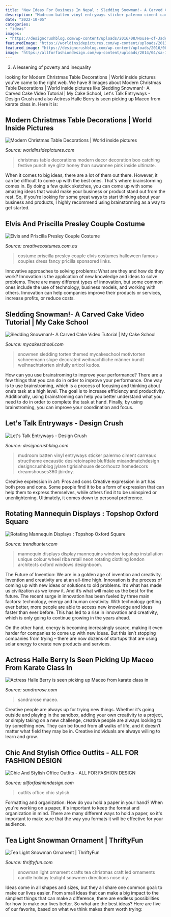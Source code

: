 ```yaml
---
title: "New Ideas For Business In Nepal : Sledding Snowman!- A Carved Cake Video Tutorial"
description: "Mudroom batten vinyl entryways sticker palermo ciment carreaux structhome encaustic desiretoinspire bluffdale mixandmatchdesign designcrushblog jylare tigrisiahouse decorhouzz homedecors dreamshouses360 jbirdny"
date: "2022-10-05"
categories:
- "ideas"
images:
- "https://designcrushblog.com/wp-content/uploads/2016/08/House-of-Jade-Design-Crush.jpg"
featuredImage: "https://worldinsidepictures.com/wp-content/uploads/2013/12/Modern-Christmas-Table-Decorations-for-2012_31.jpg"
featured_image: "https://designcrushblog.com/wp-content/uploads/2016/08/House-of-Jade-Design-Crush.jpg"
image: "https://allforfashiondesign.com/wp-content/uploads/2014/04/sa-17-600x900.jpg"
---
```



3. A lessening of poverty and inequality 

	

		
looking for Modern Christmas Table Decorations | World inside pictures you've came to the right web. We have 8 Images about Modern Christmas Table Decorations | World inside pictures like Sledding Snowman!- A Carved Cake Video Tutorial | My Cake School, Let&#039;s Talk Entryways - Design Crush and also Actress Halle Berry is seen picking up Maceo from karate class in. Here it is:
		
    
## Modern Christmas Table Decorations | World Inside Pictures

<img loading=lazy src="https://worldinsidepictures.com/wp-content/uploads/2013/12/Modern-Christmas-Table-Decorations-for-2012_31.jpg" onerror="this.onerror=null;this.src='https://tse4.mm.bing.net/th?id=OIP.GIWUhsgHo2hoHa5FzByWtwHaLH&amp;pid=15.1';" alt="Modern Christmas Table Decorations | World inside pictures">

_Source: worldinsidepictures.com_

>christmas table decorations modern decor decoration boo catching festive punch eye glitz honey than suwannee pink inside ultimate. 

	

When it comes to big ideas, there are a lot of them out there. However, it can be difficult to come up with the best ones. That's where brainstorming comes in. By doing a few quick sketches, you can come up with some amazing ideas that would make your business or product stand out from the rest. So, if you're looking for some great ways to start thinking about your business and products, I highly recommend using brainstorming as a way to get started.

    
## Elvis And Priscilla Presley Couple Costume

<img loading=lazy src="https://www.creativecostumes.com.au/wp-content/uploads/2017/03/elvis-couple-510x680.jpg" onerror="this.onerror=null;this.src='https://tse1.mm.bing.net/th?id=OIP.xnfa0EzDFF-_2ruhGAC-jAHaJ4&amp;pid=15.1';" alt="Elvis and Priscilla Presley Couple Costume">

_Source: creativecostumes.com.au_

>costume priscilla presley couple elvis costumes halloween famous couples dress fancy pricilla sponsored links. 

	

Innovative approaches to solving problems: What are they and how do they work?
Innovation is the application of new knowledge and ideas to solve problems. There are many different types of innovation, but some common ones include the use of technology, business models, and working with others. Innovation can help companies improve their products or services, increase profits, or reduce costs.

    
## Sledding Snowman!- A Carved Cake Video Tutorial | My Cake School

<img loading=lazy src="https://www.mycakeschool.com/images/2013/11/1-1IMG_3017.jpg" onerror="this.onerror=null;this.src='https://tse2.mm.bing.net/th?id=OIP.mAsBW1RwueItyitISashRwHaKW&amp;pid=15.1';" alt="Sledding Snowman!- A Carved Cake Video Tutorial | My Cake School">

_Source: mycakeschool.com_

>snowmen sledding torten themed mycakeschool motivtorten schneemann slope decorated weihnachtliche männer bundt weihnachtstorten sinfully articol kudos. 

	

How can you use brainstroming to improve your performance?
There are a few things that you can do in order to improve your performance. One way is to use brainstroming, which is a process of focusing and thinking about one’s task at a high level. The goal is to increase efficiency and productivity. Additionally, using brainstroming can help you better understand what you need to do in order to complete the task at hand. Finally, by using brainstroming, you can improve your coordination and focus.

    
## Let&#039;s Talk Entryways - Design Crush

<img loading=lazy src="https://designcrushblog.com/wp-content/uploads/2016/08/House-of-Jade-Design-Crush.jpg" onerror="this.onerror=null;this.src='https://tse3.mm.bing.net/th?id=OIP.R3Flys6uZ00y-MtSOZUUIAHaLH&amp;pid=15.1';" alt="Let&#039;s Talk Entryways - Design Crush">

_Source: designcrushblog.com_

>mudroom batten vinyl entryways sticker palermo ciment carreaux structhome encaustic desiretoinspire bluffdale mixandmatchdesign designcrushblog jylare tigrisiahouse decorhouzz homedecors dreamshouses360 jbirdny. 

	

Creative expression in art: Pros and cons
Creative expression in art has both pros and cons. Some people find it to be a form of expression that can help them to express themselves, while others find it to be uninspired or unenlightening. Ultimately, it comes down to personal preference.

    
## Rotating Mannequin Displays : Topshop Oxford Square

<img loading=lazy src="http://cdn.trendhunterstatic.com/thumbs/topshop-oxford-square.jpeg" onerror="this.onerror=null;this.src='https://tse2.mm.bing.net/th?id=OIP.-jeSgqMN2eJTtFDenBjzpwHaLI&amp;pid=15.1';" alt="Rotating Mannequin Displays : Topshop Oxford Square">

_Source: trendhunter.com_

>mannequin displays display mannequins window topshop installation unique colour wheel riba retail neon rotating clothing london architects oxford windows designboom. 

	

The Future of Invention: We are in a golden age of invention and creativity.
Invention and creativity are at an all-time high. Innovation is the process of coming up with new ideas or solutions to old problems. It’s what has made us civilization as we know it. And it’s what will make us the best for the future.
The recent surge in innovation has been fueled by three main factors: technology, energy and human creativity. With technology getting ever better, more people are able to access new knowledge and ideas faster than ever before. This has led to a rise in innovation and creativity, which is only going to continue growing in the years ahead.

On the other hand, energy is becoming increasingly scarce, making it even harder for companies to come up with new ideas. But this isn’t stopping companies from trying – there are now dozens of startups that are using solar energy to create new products and services.

    
## Actress Halle Berry Is Seen Picking Up Maceo From Karate Class In

<img loading=lazy src="http://sandrarose.com/wp-content/uploads/2018/09/halle-berry-and-maceo-768x1152.jpg" onerror="this.onerror=null;this.src='https://tse4.mm.bing.net/th?id=OIP.-XYZB3Dl0NI2Zu3qgjgIzQHaLH&amp;pid=15.1';" alt="Actress Halle Berry is seen picking up Maceo from karate class in">

_Source: sandrarose.com_

>sandrarose maceo. 

	

Creative people are always up for trying new things. Whether it’s going outside and playing in the sandbox, adding your own creativity to a project, or simply taking on a new challenge, creative people are always looking to try something new. They can be found from all walks of life, and it doesn’t matter what field they may be in. Creative individuals are always willing to learn and grow.

    
## Chic And Stylish Office Outfits - ALL FOR FASHION DESIGN

<img loading=lazy src="https://allforfashiondesign.com/wp-content/uploads/2014/04/sa-17-600x900.jpg" onerror="this.onerror=null;this.src='https://tse1.mm.bing.net/th?id=OIP.igpnZpqpilWilxP5Ggm7tAHaLH&amp;pid=15.1';" alt="Chic And Stylish Office Outfits - ALL FOR FASHION DESIGN">

_Source: allforfashiondesign.com_

>outfits office chic stylish. 

	

Formatting and organization: How do you hold a paper in your hand?
When you're working on a paper, it's important to keep the format and organization in mind. There are many different ways to hold a paper, so it's important to make sure that the way you formats it will be effective for your audience.

    
## Tea Light Snowman Ornament | ThriftyFun

<img loading=lazy src="http://img.thrfun.com/img/024/619/snowman_l1.jpg" onerror="this.onerror=null;this.src='https://tse4.mm.bing.net/th?id=OIP.lkG67LxVoFz5bVkja7VoIgHaJ4&amp;pid=15.1';" alt="Tea Light Snowman Ornament | ThriftyFun">

_Source: thriftyfun.com_

>snowman light ornament crafts tea christmas craft led ornaments candle holiday tealight snowmen directions nose diy. 

	

Ideas come in all shapes and sizes, but they all share one common goal: to make our lives easier. From small ideas that can make a big impact to the simplest things that can make a difference, there are endless possibilities for how to make our lives better. So what are the best ideas? Here are five of our favorite, based on what we think makes them worth trying: 

